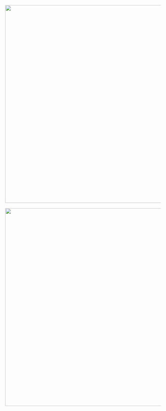 <html>
<head>
  <meta name="viewport" content="width=device-width, initial-scale=1.0">
</head>
  <body><center>
    <img src="https://www.infosihat.gov.my/images/media_sihat/infografik/jpeg/ContactTracing_01-01.jpg" witdh="1680" height="640"/></img>
    </center>
  <br><center>
  <img src="https://www.infosihat.gov.my/images/media_sihat/infografik/jpeg/CONFIRM%20CASE%20BY%20STATE.jpg" witdh="1280" height="640"/></img></center>
            </body>
            </html>
